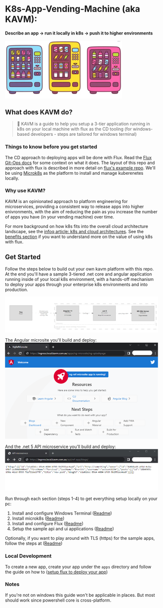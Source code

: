 # K8s-App-Vending-Machine (aka KAVM): 

#### Describe an app -> run it locally in k8s -> push it to higher environments
![app-vending-machine](./documentation/k8s-app-vending-machine.png)

## What does KAVM do?

> :telescope: KAVM is a guide to help you setup a 3-tier application running in k8s on your local machine with flux as the CD tooling (for windows-based developers - steps are tailored for windows terminal) 

### Things to know before you get started 

The CD approach to deploying apps will be done with Flux. Read the [Flux Git-Ops docs](https://toolkit.fluxcd.io/) for some context on what it does. The layout of this repo and approach with flux is described in more detail on [flux's example repo](https://github.com/fluxcd/flux2-kustomize-helm-example). We'll be using [Microk8s](https://microk8s.io/) as the platform to install and manage kuberenetes locally.

### Why use KAVM?

KAVM is an opinionated approach to platform engineering for microservices, providing a consistent way to release apps into higher enivronments, with the aim of reducing the pain as you increase the number of apps you have (in your vending machine) over time.

For more background on how k8s fits into the overall cloud architecture landscape, see the [infoq article: k8s and cloud architectures](https://www.infoq.com/minibooks/kubernetes-cloud-architectures/). See the [benefits section](./documentation/benefits.md) if you want to understand more on the value of using k8s with flux.


## Get Started

Follow the steps below to build out your own kavm platform with this repo. At the end you'll have a sample 3-tiered .net core and angular application running inside of your local k8s environment, with a hands-off mechanism to deploy your apps through your enterprise k8s environments and into production.

![3-tier-app-diagram](./documentation/component-diagram.png)

The Angular microsite you'll build and deploy:
![app-ui](./documentation/ref-microsite.png)

And the .net 5 API microservice you'll build and deploy:
![api](./documentation/ref-api-microservice.png)

Run through each section (steps 1-4) to get everything setup locally on your pc:

1. Install and configure Windows Terminal ([Readme](./installation/windows-terminal/README.md))
2. Install microk8s ([Readme](./installation/microk8s/README.md))
3. Install and configure Flux ([Readme](./installation/flux/README.md))
4. Setup the sample api and ui applications ([Readme](./installation/setup-api-and-microsite/sample-3-tier-application-guide.md))

Optionally, if you want to play around with TLS (https) for the sample apps, follow the steps at ([Readme](./installation/setup-api-and-microsite/tls-setup/setup-tls.md))
 
### Local Development

To create a new app, create your app under the `apps` directory and follow the guide on how to ([setup flux to deploy your app](./documentation/setup-flux-to-deploy-your-app.md))


### Notes

If you're not on windows this guide won't be applicable in places. But most should work since powershell core is cross-platform.
